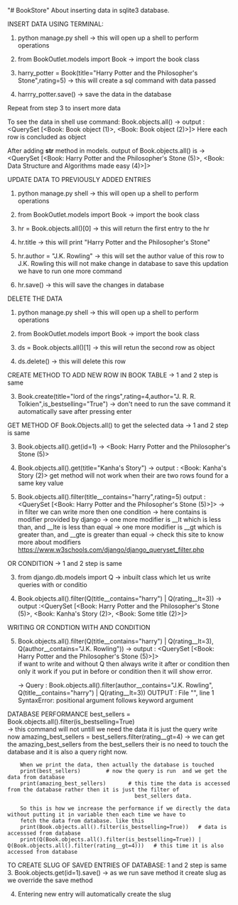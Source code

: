 "# BookStore" 
About inserting data in sqlite3 database.

INSERT DATA USING TERMINAL:
1. python manage.py shell
    -> this will open up a shell to perform operations

2. from BookOutlet.models import Book
    -> import the book class

3. harry_potter = Book(title="Harry Potter and the Philosopher's Stone",rating=5)
    -> this will create a sql command with data passed

4. harrry_potter.save()
    -> save the data in the database

Repeat from step 3 to insert more data

To see the data in shell use command:
Book.objects.all()
    -> output : <QuerySet [<Book: Book object (1)>, <Book: Book object (2)>]>
    Here each row is concluded as object

After adding __str__ method in models. output of Book.objects.all() is
    -> <QuerySet [<Book: Harry Potter and the Philosopher's Stone (5)>, <Book: Data Structure and Algorithms made easy (4)>]>

UPDATE DATA TO PREVIOUSLY ADDED ENTRIES 
1. python manage.py shell
    -> this will open up a shell to perform operations

2. from BookOutlet.models import Book
    -> import the book class

3. hr = Book.objects.all()[0]
    -> this will return the first entry to the hr

4. hr.title
    -> this will print "Harry Potter and the Philosopher's Stone"

5. hr.author = "J.K. Rowling"
    -> this will set the author value of this row to J.K. Rowling
    this will not make change in database to save this updation we have to run one more command

6. hr.save()
    -> this will save the changes in database


DELETE THE DATA
1. python manage.py shell
    -> this will open up a shell to perform operations

2. from BookOutlet.models import Book
    -> import the book class

3. ds = Book.objects.all()[1]
    -> this will retun the second row as object

4. ds.delete()
    -> this will delete this row


CREATE METHOD TO ADD NEW ROW IN BOOK TABLE
-> 1 and 2 step is same

3. Book.create(title="lord of the rings",rating=4,author="J. R. R. Tolkien",is_bestselling="True")
    -> don't need to run the save command it automatically save after pressing enter

GET METHOD OF Book.Objects.all() to get the selected data
-> 1 and 2 step is same

3. Book.objects.all().get(id=1)
    -> <Book: Harry Potter and the Philosopher's Stone (5)>

4. Book.objects.all().get(title="Kanha's Story")
    -> output : <Book: Kanha's Story (2)>
    get method will not work when their are two rows found for a same key value

5. Book.objects.all().filter(title__contains="harry",rating=5)
    output : <QuerySet [<Book: Harry Potter and the Philosopher's Stone (5)>]>
    -> in filter we can write more then one condition
    -> here contains is modifier provided by django
    -> one more modifier is __lt which is less than, and __lte is less than equal
    -> one more modifier is __gt which is greater than, and __gte is greater than equal
    -> check this site to know more about modifiers https://www.w3schools.com/django/django_queryset_filter.php

OR CONDITION 
-> 1 and 2 step is same

3. from django.db.models import Q
    -> inbuilt class which let us write queries with or conditio

4. Book.objects.all().filter(Q(title__contains="harry") | Q(rating__lt=3))
    -> output :<QuerySet [<Book: Harry Potter and the Philosopher's Stone (5)>, <Book: Kanha's Story (2)>, <Book: Some title (2)>]>

WRITING OR CONDTION WITH AND CONDITION

5. Book.objects.all().filter(Q(title__contains="harry") | Q(rating__lt=3), Q(author__contains="J.K. Rowling"))
    -> output : <QuerySet [<Book: Harry Potter and the Philosopher's Stone (5)>]>   
    if want to write and without Q then always write it after or condition then only it work if you put in before or condition then it will show error.

    -> Query : Book.objects.all().filter(author__contains="J.K. Rowling", Q(title__contains="harry") | Q(rating__lt=3))
    OUTPUT : File "<console>", line 1
                SyntaxError: positional argument follows keyword argument


DATABASE PERFORMANCE
    best_sellers = Book.objects.all().filter(is_bestselling=True)     
        -> this command will not untill we need the data it is just the query write now
    amazing_best_sellers = best_sellers.filter(rating__gt=4)
        -> we can get the amazing_best_sellers from the best_sellers their is no need to touch the database and it is also a query 
        right now.

        When we print the data, then actually the database is touched
        print(best_sellers)        # now the query is run  and we get the data from database
        print(amazing_best_sellers)       # this time the data is accessed from the database rather then it is just the filter of
                                            best_sellers data.

        So this is how we increase the performance if we directly the data without putting it in variable then each time we have to 
        fetch the data from database. like this 
        print(Book.objects.all().filter(is_bestselling=True))   # data is accesssed from database
        print(Q(Book.objects.all().filter(is_bestselling=True)) | Q(Book.objects.all().filter(rating__gt=4)))   # this time it is also accessed from database


TO CREATE SLUG OF SAVED ENTRIES OF DATABASE:
    1 and 2 step is same
3. Book.objects.get(id=1).save()
    -> as we run save method it create slug as we override the save method

4. Entering new entry will automatically create the slug